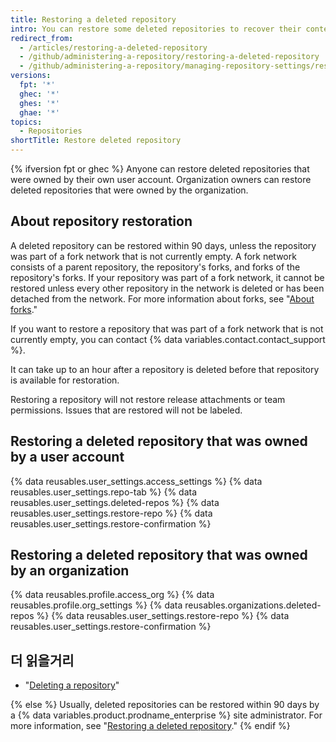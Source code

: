 ```yaml
---
title: Restoring a deleted repository
intro: You can restore some deleted repositories to recover their contents.
redirect_from:
  - /articles/restoring-a-deleted-repository
  - /github/administering-a-repository/restoring-a-deleted-repository
  - /github/administering-a-repository/managing-repository-settings/restoring-a-deleted-repository
versions:
  fpt: '*'
  ghec: '*'
  ghes: '*'
  ghae: '*'
topics:
  - Repositories
shortTitle: Restore deleted repository
---
```


{% ifversion fpt or ghec %}
Anyone can restore deleted repositories that were owned by their own user account. Organization owners can restore deleted repositories that were owned by the organization.

## About repository restoration

A deleted repository can be restored within 90 days, unless the repository was part of a fork network that is not currently empty. A fork network consists of a parent repository, the repository's forks, and forks of the repository's forks. If your repository was part of a fork network, it cannot be restored unless every other repository in the network is deleted or has been detached from the network. For more information about forks, see "[About forks](/articles/about-forks)."

If you want to restore a repository that was part of a fork network that is not currently empty, you can contact {% data variables.contact.contact_support %}.

It can take up to an hour after a repository is deleted before that repository is available for restoration.

Restoring a repository will not restore release attachments or team permissions. Issues that are restored will not be labeled.

## Restoring a deleted repository that was owned by a user account

{% data reusables.user_settings.access_settings %}
{% data reusables.user_settings.repo-tab %}
{% data reusables.user_settings.deleted-repos %}
{% data reusables.user_settings.restore-repo %}
{% data reusables.user_settings.restore-confirmation %}

## Restoring a deleted repository that was owned by an organization


{% data reusables.profile.access_org %}
{% data reusables.profile.org_settings %}
{% data reusables.organizations.deleted-repos %}
{% data reusables.user_settings.restore-repo %}
{% data reusables.user_settings.restore-confirmation %}

## 더 읽을거리

- "[Deleting a repository](/articles/deleting-a-repository)"

{% else %}
Usually, deleted repositories can be restored within 90 days by a {% data variables.product.prodname_enterprise %} site administrator. For more information, see "[Restoring a deleted repository](/admin/user-management/managing-repositories-in-your-enterprise/restoring-a-deleted-repository)."
{% endif %}
